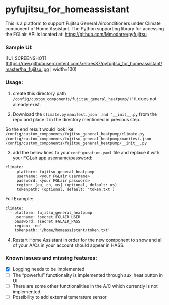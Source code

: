 # pyfujitsu_for_homeassistant

This is a platform to support Fujitsu General Airconditioners under Climate component of Home Assistant. The Python supporting library for accessing the FGLair API is located at: https://github.com/Mmodarre/pyfujitsu

### Sample UI:

![UI_SCREENSHOT](https://raw.githubusercontent.com/xerxes87/pyfujitsu_for_homeassistant/master/ha_fujitsu.jpg | width=100)

### Usage:
1. create this directory path `/config/custom_components/fujitsu_general_heatpump/` if it does not already exist.


2. Download the `climate.py` `manifest.json' and '__init__.py` from the repo and place it in the  directory mentioned in previous step. 

So the end result would look like: 
`/config/custom_components/fujitsu_general_heatpump/climate.py`
`/config/custom_components/fujitsu_general_heatpump/manifest.json`
`/config/custom_components/fujitsu_general_heatpump/__init__.py`

3. add the below lines to your `configuration.yaml` file and replace it with your FGLair app username/password:
```
climate:
   - platform: fujitsu_general_heatpump
     username: <your FGLair username>
     password: <your FGLair password> 
     region: [eu, cn, us] (optional, default: us)
     tokenpath: (optional, default: 'token.txt')       
```

Full Example:
```
climate:
  - platform: fujitsu_general_heatpump
    username: !secret FGLAIR_USER
    password: !secret FGLAIR_PASS
    region: 'eu'
    tokenpath: '/home/homeassistant/token.txt'
```

4. Restart Home Assistant in order for the new component to show and all of your A/Cs in your account should appear in HASS.

### Known issues and missing features:


- [X] Logging needs to be implemented
- [ ] The “powerful” functionality is implemented through aux_heat button in UI
- [ ] There are some other functionalities in the A/C which currently is not implemented.
- [ ] Possibility to add external temerature sensor
